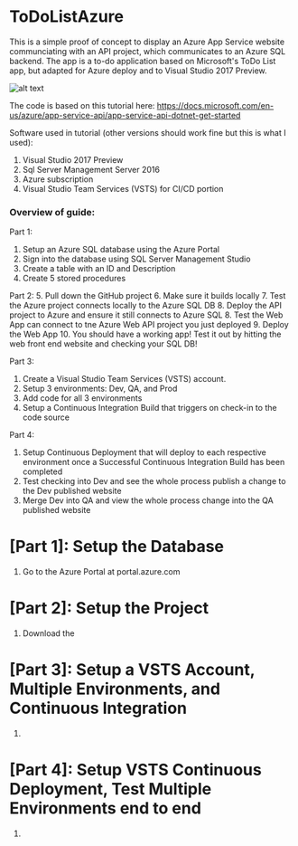 # ToDoListAzure
This is a simple proof of concept to display an Azure App Service website communciating with an API project, which communicates to an Azure SQL backend.  The app is a to-do application based on Microsoft's ToDo List app, but adapted for Azure deploy and to Visual Studio 2017 Preview.

![alt text](https://docs.microsoft.com/en-us/azure/app-service-api/media/app-service-api-dotnet-get-started/todospa.png)

The code is based on this tutorial here: https://docs.microsoft.com/en-us/azure/app-service-api/app-service-api-dotnet-get-started

Software used in tutorial (other versions should work fine but this is what I used):
1. Visual Studio 2017 Preview
2. Sql Server Management Server 2016
3. Azure subscription
4. Visual Studio Team Services (VSTS) for CI/CD portion

### Overview of guide:
Part 1:
1. Setup an Azure SQL database using the Azure Portal
2. Sign into the database using SQL Server Management Studio
3. Create a table with an ID and Description
4. Create 5 stored procedures

Part 2: 
5. Pull down the GitHub project
6. Make sure it builds locally
7. Test the Azure project connects locally to the Azure SQL DB 
8. Deploy the API project to Azure and ensure it still connects to Azure SQL
8. Test the Web App can connect to tne Azure Web API project you just deployed 
9. Deploy the Web App
10. You should have a working app! Test it out by hitting the web front end website and checking your SQL DB!

Part 3:
1. Create a Visual Studio Team Services (VSTS) account. 
2. Setup 3 environments: Dev, QA, and Prod
3. Add code for all 3 environments
4. Setup a Continuous Integration Build that triggers on check-in to the code source

Part 4: 
1. Setup Continuous Deployment that will deploy to each respective environment once a Successful Continuous Integration Build has been completed
2. Test checking into Dev and see the whole process publish a change to the Dev published website
3. Merge Dev into QA and view the whole process change into the QA published website

# [Part 1]: Setup the Database
1. Go to the Azure Portal at portal.azure.com

# [Part 2]: Setup the Project
1. Download the 

# [Part 3]: Setup a VSTS Account, Multiple Environments, and Continuous Integration
1. 

# [Part 4]: Setup VSTS Continuous Deployment, Test Multiple Environments end to end
1. 
